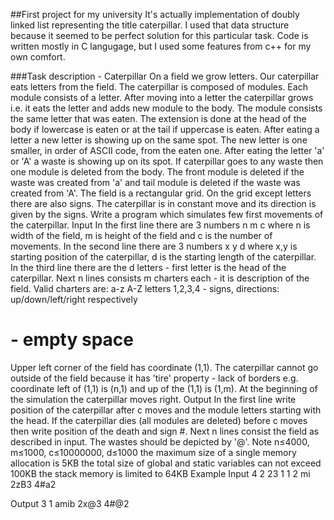 ##First project for my university
It's actually implementation of doubly linked list representing the title caterpillar. I used that data structure because it seemed to be perfect solution for this particular task. Code is written mostly in C langugage, but I used some features from c++ for my own comfort.

###Task description - Caterpillar
On a field we grow letters. Our caterpillar eats letters from the field. The caterpillar is composed of modules. Each module consists of a letter. After moving into a letter the caterpillar grows i.e. it eats the letter and adds new module to the body. The module consists the same letter that was eaten. The extension is done at the head of the body if lowercase is eaten or at the tail if uppercase is eaten. After eating a letter a new letter is showing up on the same spot. The new letter is one smaller, in order of ASCII code, from the eaten one. After eating the letter 'a' or 'A' a waste is showing up on its spot.
If caterpillar goes to any waste then one module is deleted from the body. The front module is deleted if the waste was created from 'a' and tail module is deleted if the waste was created from 'A'.
The field is a rectangular grid. On the grid except letters there are also signs. The caterpillar is in constant move and its direction is given by the signs.
Write a program which simulates few first movements of the caterpillar.
Input
In the first line there are 3 numbers n m c where n is width of the field, m is height of the field and c is the number of movements.
In the second line there are 3 numbers x y d where x,y is starting position of the caterpillar, d is the starting length of the caterpillar.
In the third line there are the d letters - first letter is the head of the caterpillar. Next n lines consists m charters each - it is description of the field.
Valid charters are:
a-z A-Z letters
1,2,3,4 - signs, directions: up/down/left/right respectively
# - empty space
Upper left corner of the field has coordinate (1,1).
The caterpillar cannot go outside of the field because it has 'tire' property - lack of borders e.g. coordinate left of (1,1) is (n,1) and up of the (1,1) is (1,m). At the beginning of the simulation the caterpillar moves right.
Output
In the first line write position of the caterpillar after c moves and the module letters starting with the head.
If the caterpillar dies (all modules are deleted) before c moves then write position of the death and sign #.
Next n lines consist the field as described in input. The wastes should be depicted by '@'. 
Note
n≤4000, m≤1000, c≤10000000, d≤1000
the maximum size of a single memory allocation is 5KB
the total size of global and static variables can not exceed 100KB
the stack memory is limited to 64KB
Example
Input
4 2 23
1 1 2
mi
2zB3
4#a2

Output
3 1 amib
2x@3
4#@2